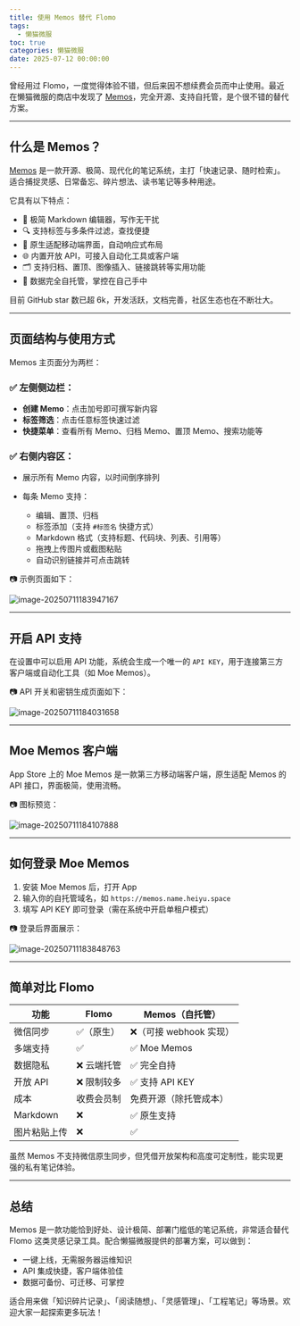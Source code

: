 ```yaml
---
title: 使用 Memos 替代 Flomo
tags:
  - 懒猫微服
toc: true
categories: 懒猫微服
date: 2025-07-12 00:00:00
---
```


曾经用过 Flomo，一度觉得体验不错，但后来因不想续费会员而中止使用。最近在懒猫微服的商店中发现了 [Memos](https://github.com/usememos/memos)，完全开源、支持自托管，是个很不错的替代方案。

---

## 什么是 Memos？

[Memos](https://github.com/usememos/memos) 是一款开源、极简、现代化的笔记系统，主打「快速记录、随时检索」。适合捕捉灵感、日常备忘、碎片想法、读书笔记等多种用途。

它具有以下特点：

- 🧩 极简 Markdown 编辑器，写作无干扰
- 🔍 支持标签与多条件过滤，查找便捷
- 📱 原生适配移动端界面，自动响应式布局
- 🌐 内置开放 API，可接入自动化工具或客户端
- 🗂 支持归档、置顶、图像插入、链接跳转等实用功能
- 🔐 数据完全自托管，掌控在自己手中

目前 GitHub star 数已超 6k，开发活跃，文档完善，社区生态也在不断壮大。

---

## 页面结构与使用方式

Memos 主页面分为两栏：

### ✅ 左侧侧边栏：

- **创建 Memo**：点击加号即可撰写新内容
- **标签筛选**：点击任意标签快速过滤
- **快捷菜单**：查看所有 Memo、归档 Memo、置顶 Memo、搜索功能等

### ✅ 右侧内容区：

- 展示所有 Memo 内容，以时间倒序排列
- 每条 Memo 支持：

  - 编辑、置顶、归档
  - 标签添加（支持 `#标签名` 快捷方式）
  - Markdown 格式（支持标题、代码块、列表、引用等）
  - 拖拽上传图片或截图粘贴
  - 自动识别链接并可点击跳转

📷 示例页面如下：

![image-20250711183947167](https://raw.githubusercontent.com/cloudsmithy/picgo-imh/master/image-20250711183947167.png)

---

## 开启 API 支持

在设置中可以启用 API 功能，系统会生成一个唯一的 `API KEY`，用于连接第三方客户端或自动化工具（如 Moe Memos）。

📷 API 开关和密钥生成页面如下：

![image-20250711184031658](https://raw.githubusercontent.com/cloudsmithy/picgo-imh/master/image-20250711184031658.png)

---

## Moe Memos 客户端

App Store 上的 Moe Memos 是一款第三方移动端客户端，原生适配 Memos 的 API 接口，界面极简，使用流畅。

📷 图标预览：

![image-20250711184107888](https://raw.githubusercontent.com/cloudsmithy/picgo-imh/master/image-20250711184107888.png)

---

## 如何登录 Moe Memos

1. 安装 Moe Memos 后，打开 App
2. 输入你的自托管域名，如 `https://memos.name.heiyu.space`
3. 填写 API KEY 即可登录（需在系统中开启单租户模式）

📷 登录后界面展示：

![image-20250711183848763](https://raw.githubusercontent.com/cloudsmithy/picgo-imh/master/image-20250711183848763.png)

---

## 简单对比 Flomo

| 功能         | Flomo       | Memos（自托管）         |
| ------------ | ----------- | ----------------------- |
| 微信同步     | ✅（原生）  | ❌（可接 webhook 实现） |
| 多端支持     | ✅          | ✅ Moe Memos            |
| 数据隐私     | ❌ 云端托管 | ✅ 完全自持             |
| 开放 API     | ❌ 限制较多 | ✅ 支持 API KEY         |
| 成本         | 收费会员制  | 免费开源（除托管成本）  |
| Markdown     | ❌          | ✅ 原生支持             |
| 图片粘贴上传 | ❌          | ✅                      |

虽然 Memos 不支持微信原生同步，但凭借开放架构和高度可定制性，能实现更强的私有笔记体验。

---

## 总结

Memos 是一款功能恰到好处、设计极简、部署门槛低的笔记系统，非常适合替代 Flomo 这类灵感记录工具。配合懒猫微服提供的部署方案，可以做到：

- 一键上线，无需服务器运维知识
- API 集成快捷，客户端体验佳
- 数据可备份、可迁移、可掌控

适合用来做「知识碎片记录」、「阅读随想」、「灵感管理」、「工程笔记」等场景。欢迎大家一起探索更多玩法！
